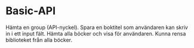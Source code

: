 # Basic-API
 Hämta en group (API-nyckel). Spara en boktitel som användaren kan skriv in i ett input fält.  Hämta alla böcker och visa för användaren. Kunna rensa biblioteket från alla böcker.
